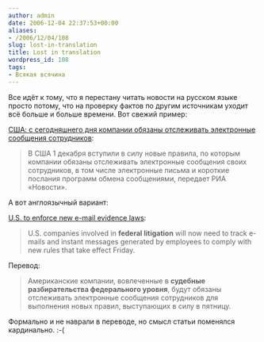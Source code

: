 ```yaml
---
author: admin
date: 2006-12-04 22:37:53+00:00
aliases:
- /2006/12/04/108
slug: lost-in-translation
title: Lost in translation
wordpress_id: 108
tags:
- Всякая всячина
---
```


Все идёт к тому, что я перестану читать новости на русском языке просто потому, что на проверку фактов по другим источникам уходит всё больше и больше времени. Вот свежий пример:

[США: с сегодняшнего дня компании обязаны отслеживать электронные сообщения сотрудников](http://polit.ru/news/2006/12/01/smsmail.popup.html):

> В США 1 декабря вступили в силу новые правила, по которым компании обязаны отслеживать электронные сообщения своих сотрудников, в том числе электронные письма и короткие послания программ обмена сообщениями, передает РИА «Новости».

А вот англоязычный вариант:

[U.S. to enforce new e-mail evidence laws](http://www.cbc.ca/technology/story/2006/12/01/us-email.html):

> U.S. companies involved in **federal litigation** will now need to track e-mails and instant messages generated by employees to comply with new rules that take effect Friday.

Перевод:

> Американские компании, вовлеченные в **судебные разбирательства федерального уровня**, будут обязаны отслеживать электронные сообщения сотрудников для выполнения новых правил, выступающих в силу в пятницу.

Формально и не наврали в переводе, но смысл статьи поменялся кардинально. :-(
